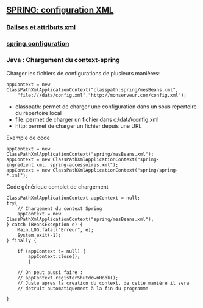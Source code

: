 ## [SPRING: configuration XML](https://github.com/grouault/spring-tutorial/blob/master/spring-contexte/notes/INDEX.md)


### [Balises et attributs xml](https://github.com/grouault/spring-tutorial/blob/master/spring-contexte/notes/balise-attributs-xml/configuration-xml.md)

### [spring.configuration](https://github.com/grouault/spring-tutorial/blob/master/spring-contexte/notes/spring-configuration-xml/index.md)

### Java : Chargement du context-spring

Charger les fichiers de configurations de plusieurs manières:

    appContext = new ClassPathXmlApplicationContext("classpath:spring/mesBeans.xml",
    	"file:///data/config.xml","http://monserveur.com/config.xml");


* classpath: permet de charger une configuration dans un sous répertoire du répertoire local
* file: permet de charger un fichier dans c:\data\config.xml
* http: permet de charger un fichier depuis une URL

Exemple de code 


    appContext = new ClassPathXmlApplicationContext("spring/mesBeans.xml");
    appContext = new ClassPathXmlApplicationContext("spring-ingredient.xml, spring-accessoires.xml");
    appContext = new ClassPathXmlApplicationContext("spring/spring-*.xml");
    
    
Code générique complet de chargement


    ClassPathXmlApplicationContext appContext = null;
    try{
        // Chargement du context Spring
        appContext = new ClassPathXmlApplicationContext("spring/mesBeans.xml");
    } catch (BeansException e) {
	    Main.LOG.fatal("Erreur", e);
		System.exit(-1);
	} finally {
    
	    if (appContext != null) {
		    appContext.close();
		    }
			
		// On peut aussi faire :
		// appContext.registerShutdownHook();
		// Juste apres la creation du context, de cette manière il sera
		// detruit automatiquement à la fin du programme
        
	}    
  
  
